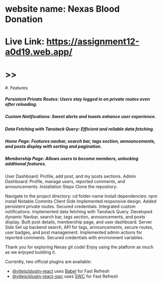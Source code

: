 # website name: Nexas Blood Donation
# Live Link: https://assignment12-a0d19.web.app/



# >>



#. Features
<h5>Persistent Private Routes: Users stay logged in on private routes even after reloading. </h5>
<h5>Custom Notifications: Sweet alerts and toasts enhance user experience. </h5>
<h5>Data Fetching with Tanstack Query: Efficient and reliable data fetching. </h5>
<h5>Home Page: Features navbar, search bar, tags section, announcements, and posts display with sorting and pagination. </h5>
<h5>Membership Page: Allows users to become members, unlocking additional features. </h5>



User Dashboard: Profile, add post, and my posts sections.
Admin Dashboard: Profile, manage users, reported comments, and announcements.
Installation Steps
Clone the repository:

Navigate to the project directory:
cd folder-name
Install dependencies:
npm install
Notable Commits
Client Side
Implemented responsive design.
Added persistent private routes.
Secured credentials.
Integrated custom notifications.
Implemented data fetching with Tanstack Query.
Developed dynamic Navbar, search bar, tags section, announcements, and posts display.
Built post details, membership page, and user dashboard.
Server Side
Set up backend search, API for tags, announcements, secure routes, user badges, and post management.
Implemented admin actions for reported comments.
Secured credentials with environment variables.

Thank you for exploring Nexas git code! Enjoy using the platform as much as we enjoyed building it.



Currently, two official plugins are available:

- [@vitejs/plugin-react](https://github.com/vitejs/vite-plugin-react/blob/main/packages/plugin-react/README.md) uses [Babel](https://babeljs.io/) for Fast Refresh
- [@vitejs/plugin-react-swc](https://github.com/vitejs/vite-plugin-react-swc) uses [SWC](https://swc.rs/) for Fast Refresh
